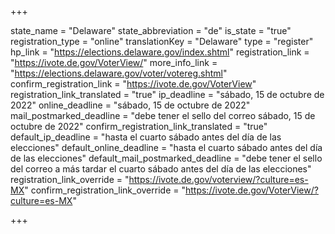 +++

state_name = "Delaware"
state_abbreviation = "de"
is_state = "true"
registration_type = "online"
translationKey = "Delaware"
type = "register"
hp_link = "https://elections.delaware.gov/index.shtml"
registration_link = "https://ivote.de.gov/VoterView/"
more_info_link = "https://elections.delaware.gov/voter/votereg.shtml"
confirm_registration_link = "https://ivote.de.gov/VoterView"
registration_link_translated = "true"
ip_deadline = "sábado, 15 de octubre de 2022"
online_deadline = "sábado, 15 de octubre de 2022"
mail_postmarked_deadline = "debe tener el sello del correo sábado, 15 de octubre de 2022"
confirm_registration_link_translated = "true"
default_ip_deadline = "hasta el cuarto sábado antes del día de las elecciones"
default_online_deadline = "hasta el cuarto sábado antes del día de las elecciones"
default_mail_postmarked_deadline = "debe tener el sello del correo a más tardar el cuarto sábado antes del día de las elecciones"
registration_link_override = "https://ivote.de.gov/voterview/?culture=es-MX"
confirm_registration_link_override = "https://ivote.de.gov/VoterView/?culture=es-MX"

+++